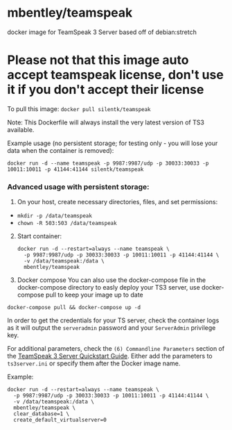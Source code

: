 mbentley/teamspeak
==================

docker image for TeamSpeak 3 Server
based off of debian:stretch

# Please not that this image auto accept teamspeak license, don't use it if you don't accept their license

To pull this image:
`docker pull silentk/teamspeak`

Note: This Dockerfile will always install the very latest version of TS3 available.

Example usage (no persistent storage; for testing only - you will lose your data when the container is removed):

`docker run -d --name teamspeak -p 9987:9987/udp -p 30033:30033 -p 10011:10011 -p 41144:41144 silentk/teamspeak`

### Advanced usage with persistent storage:

1. On your host, create necessary directories, files, and set permissions:
  * `mkdir -p /data/teamspeak`
  * `chown -R 503:503 /data/teamspeak`

2. Start container:
    ```
    docker run -d --restart=always --name teamspeak \
      -p 9987:9987/udp -p 30033:30033 -p 10011:10011 -p 41144:41144 \
      -v /data/teamspeak:/data \
      mbentley/teamspeak
    ```

3. Docker compose
You can also use the docker-compose file in the docker-compose directory to easly deploy your TS3 server, use docker-compose pull to keep your image up to date

`docker-compose pull && docker-compose up -d`

In order to get the credentials for your TS server, check the container logs as it will output the `serveradmin` password and your `ServerAdmin` privilege key.

For additional parameters, check the `(6) Commandline Parameters` section of the [TeamSpeak 3 Server Quickstart Guide](http://media.teamspeak.com/ts3_literature/TeamSpeak%203%20Server%20Quick%20Start.txt).  Either add the parameters to `ts3server.ini` or specify them after the Docker image name.

Example:
```
docker run -d --restart=always --name teamspeak \
  -p 9987:9987/udp -p 30033:30033 -p 10011:10011 -p 41144:41144 \
  -v /data/teamspeak:/data \
  mbentley/teamspeak \
  clear_database=1 \
  create_default_virtualserver=0
```
